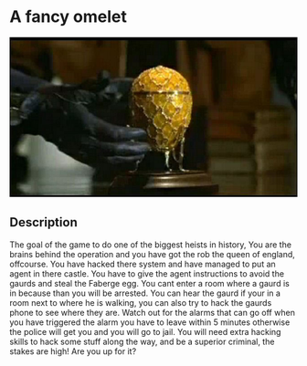 # A fancy omelet #
![Faberge egg salad](https://github.com/simbuzan/info1game/blob/master/FabergeEgg.jpg)


## Description ##
The goal of the game to do one of the biggest heists in history, You are the brains behind the operation and you have got the rob the queen of england, offcourse. You have hacked there system and have managed to put an agent in there castle. You have to give the agent instructions to avoid the gaurds and steal the Faberge egg. You cant enter a room where a gaurd is in because than you will be arrested. You can hear the gaurd if your in a room next to where he is walking, you can also try to hack the gaurds phone to see where they are. Watch out for the alarms that can go off when you have triggered the alarm you have to leave within 5 minutes otherwise the police will get you and you will go to jail. You will need extra hacking skills to hack some stuff along the way, and be a superior criminal, the stakes are high! Are you up for it?
